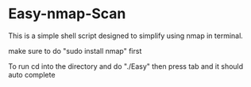 # Easy-nmap-Scan
This is a simple shell script designed to simplify using nmap in terminal.

make sure to do "sudo install nmap" first

To run cd into the directory and do "./Easy" then press tab and it should auto complete

